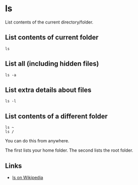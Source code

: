 # ls

List contents of the current directory/folder.


## List contents of current folder

	ls


## List all (including hidden files)

	ls -a


## List extra details about files

	ls -l


## List contents of a different folder

	ls ~
	ls /

You can do this from anywhere.

The first lists your home folder.
The second lists the root folder.


## Links

- [ls on Wikipedia](http://en.wikipedia.org/wiki/Ls)
